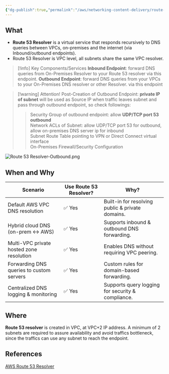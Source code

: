 ```yaml
---
{"dg-publish":true,"permalink":"/aws/networking-content-delivery/route-53/use-route-53-as-dns-resolver/","title":"Use Route 53 as DNS Resolver"}
---
```



## What
- **Route 53 Resolver** is a virtual service that responds recursively to DNS queries between VPCs, on-premises and the internet (via Inbound/outbound endpoints).
- Route 53 Resolver is VPC level, all subnets share the same VPC resolver. 


>[!info] Key Components/Services
>**Inbound Endpoint**: forward DNS queries from On-Premises Resolver to your Route 53 resolver via this endpoint.
>**Outbound Endpoint**: forward DNS queries from your VPCs to your On-Premises DNS resolver or other Resolver. via this endpoint

>[!warning] Attention!
>Post-Creation of Outbound Endpoint:
>**private IP of subnet** will be used as Source IP when traffic leaves subnet and pass through outbound endpoint, so check followings:
>>Security Group of outbound endpoint: allow **UDP/TCP port 53 outbound** \
>>Network ACLs of Subnet: allow UDP/TCP port 53 for outbound, allow on-premises DNS server ip for inbound \
>>Subnet Route Table pointing to VPN or Direct Connect virtual interface \
>>On-Premises Firewall/Security Configuration


![Route 53 Resolver-Outbound.png](/img/user/aws/Networking-Content-Delivery/Route%2053/excalidraw/Route%2053%20Resolver-Outbound.png)
## When and Why

| **Scenario**                             | **Use Route 53 Resolver?** | **Why?**                                          |
| ---------------------------------------- | -------------------------- | ------------------------------------------------- |
| Default AWS VPC DNS resolution           | ✅ Yes                      | Built-in for resolving public & private domains.  |
| Hybrid cloud DNS (on-prem <-> AWS)       | ✅ Yes                      | Supports inbound & outbound DNS forwarding.       |
| Multi-VPC private hosted zone resolution | ✅ Yes                      | Enables DNS without requiring VPC peering.        |
| Forwarding DNS queries to custom servers | ✅ Yes                      | Custom rules for domain-based forwarding.         |
| Centralized DNS logging & monitoring     | ✅ Yes                      | Supports query logging for security & compliance. |

## Where
**Route 53 resolver** is created in VPC, at VPC+2 IP address. 
A minimum of 2 subnets are required to assure availability and avoid traffics bottleneck, since the traffics can use any subnet to reach the endpoint.
  
## References
[AWS Route 53 Resolver](https://docs.aws.amazon.com/Route53/latest/DeveloperGuide/resolver.html)
